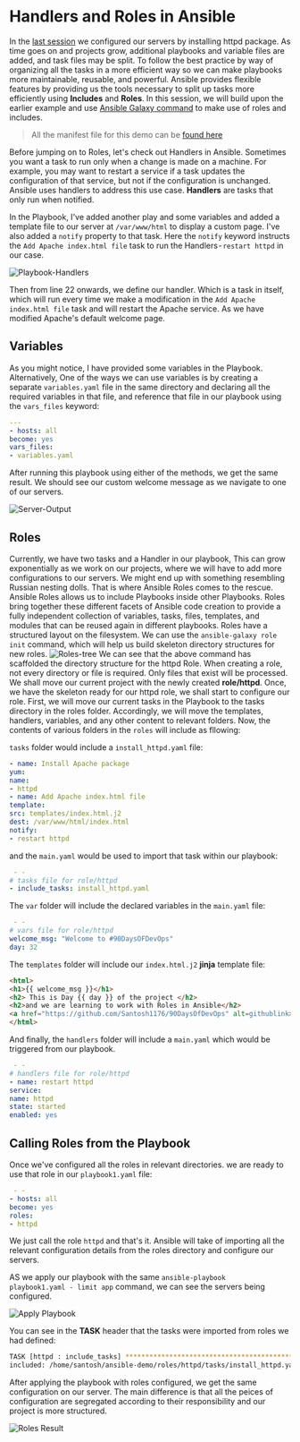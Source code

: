 # Handlers and Roles in Ansible

In the [last session](./30-ansible-playbooks.md) we configured our servers by installing httpd package. As time goes on and projects grow, additional playbooks and variable files are added, and task files may be split. To follow the best practice by way of organizing all the tasks in a more efficient way so we can make playbooks more maintainable, reusable, and powerful. Ansible provides flexible features by providing us the tools necessary to split up tasks more efficiently using **Includes** and **Roles**. In this session, we will build upon the earlier example and use [Ansible Galaxy command](https://docs.ansible.com/ansible/latest/galaxy/user_guide.html#galaxy-user-guide) to make use of roles and includes.

> All the manifest file for this demo can be [found here](./ansible-demo/)

Before jumping on to Roles, let's check out Handlers in Ansible. Sometimes you want a task to run only when a change is made on a machine. For example, you may want to restart a service if a task updates the configuration of that service, but not if the configuration is unchanged. Ansible uses handlers to address this use case. **Handlers** are tasks that only run when notified.

In the Playbook, I've added another play and some variables and added a template file to our server at `/var/www/html` to display a custom page. I've also added a `notify` property to that task. Here the `notify` keyword instructs the `Add Apache index.html file` task to run the Handlers - `restart httpd` in our case.

![Playbook-Handlers](./images/handler-playbook.png)

Then from line 22 onwards, we define our handler. Which is a task in itself, which will run every time we make a modification in the `Add Apache index.html file` task and will restart the Apache service. As we have modified Apache's default welcome page.

## Variables
As you might notice, I have provided some variables in the Playbook. Alternatively, One of the ways we can use variables is by creating a separate `variables.yaml` file in the same directory and declaring all the required variables in that file, and reference that file in our playbook using the `vars_files` keyword:

```yaml
---
- hosts: all
become: yes
vars_files:
- variables.yaml
```

After running this playbook using either of the methods, we get the same result. We should see our custom welcome message as we navigate to one of our servers.

![Server-Output](./images/result-server.png)

## Roles

Currently, we have two tasks and a Handler in our playbook, This can grow exponentially as we work on our projects, where we will have to add more configurations to our servers. We might end up with something resembling Russian nesting dolls. That is where Ansible Roles comes to the rescue.
Ansible Roles allows us to include Playbooks inside other Playbooks. Roles bring together these different facets of Ansible code creation to provide a fully independent collection of variables, tasks, files, templates, and modules that can be reused again in different playbooks. Roles have a structured layout on the filesystem. We can use the `ansible-galaxy role init` command, which will help us build skeleton directory structures for new roles.
![Roles-tree](./images/role-tree.png)
We can see that the above command has scaffolded the directory structure for the httpd Role. When creating a role, not every directory or file is required. Only files that exist will be processed. We shall move our current project with the newly created **role/httpd**.
Once, we have the skeleton ready for our httpd role, we shall start to configure our role. First, we will move our current tasks in the Playbook to the tasks directory in the roles folder. Accordingly, we will move the templates, handlers, variables, and any other content to relevant folders. Now, the contents of various folders in the `roles` will include as fllowing:

`tasks` folder would include a `install_httpd.yaml` file:

```yaml
- name: Install Apache package
yum:
name:
- httpd
- name: Add Apache index.html file
template:
src: templates/index.html.j2
dest: /var/www/html/index.html
notify:
- restart httpd
```

and the `main.yaml` would be used to import that task within our playbook:

```yaml
 - -
# tasks file for role/httpd
- include_tasks: install_httpd.yaml
```

The `var` folder will include the declared variables in the `main.yaml` file:

```yaml
 - -
# vars file for role/httpd
welcome_msg: "Welcome to #90DaysOFDevOps"
day: 32
```

The `templates` folder will include our `index.html.j2` **jinja** template file:

```html
<html>
<h1>{{ welcome_msg }}</h1>
<h2> This is Day {{ day }} of the project </h2>
<h2>and we are learning to work with Roles in Ansible</h2>
<a href="https://github.com/Santosh1176/90DaysOfDevOps" alt=githublink>Check out the Github Link</a>
</html>
```

And finally, the `handlers` folder will include a `main.yaml` which would be triggered from our playbook.

```yaml
 - -
# handlers file for role/httpd
- name: restart httpd
service:
name: httpd
state: started
enabled: yes
```

## Calling Roles from the Playbook

Once we've configured all the roles in relevant directories. we are ready to use that role in our `playbook1.yaml` file:

```yaml
 - -
- hosts: all
become: yes
roles:
- httpd
```

We just call the role `httpd` and that's it. Ansible will take of importing all the relevant configuration details from the roles directory and configure our servers.

AS we apply our playbook with the same `ansible-playbook playbook1.yaml - limit app` command, we can see the servers being configured.

![Apply Playbook](./images/playbook-apply.png)

You can see in the **TASK** header that the tasks were imported from roles we had defined:

```bash
TASK [httpd : include_tasks] *****************************************************************************************************************
included: /home/santosh/ansible-demo/roles/httpd/tasks/install_httpd.yaml for 192.168.60.4, 192.168.60.5
```

After applying the playbook with roles configured, we get the same configuration on our server. The main difference is that all the peices of configuration are segregated according to their responsibility and our project is more structured.

![Roles Result](./images/roles-result.png)